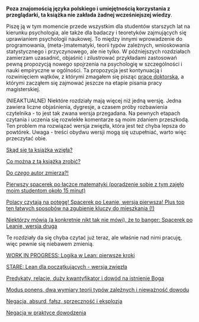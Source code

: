 **Poza znajomością języka polskiego i umiejętnością korzystania z przeglądarki, ta książka nie
zakłada żadnej wcześniejszej wiedzy**.

Piszę ją w tym momencie przede wszystkim dla studentów starszych lat na kierunku psychologia, ale
także dla badaczy i teoretyków zajmujących się uprawianiem psychologii naukowej. To między innymi
wprowadzenie do programowania, (meta-)matematyki, teorii typów zależnych, wnioskowania
statystycznego i przyczynowego, ale nie tylko. W późniejszych rozdziałach zamierzam uzasadnić,
objaśnić i zilustrować przykładami zastosowań pewną propozycją nowego spojrzenia na psychologię w
szczególności i nauki empiryczne w ogólności. Ta propozycja jest kontynuacją i rozwinięciem wątków,
z którymi zmagałem się pisząc [pracę doktorską](./rozdzialy/praca_doktorska.pdf), a którymi zacząłem
się zajmować jeszcze na etapie pisania pracy magisterskiej.

(NIEAKTUALNE) Niektóre rozdziały mają więcej niż jedną wersję. Jedna zawiera liczne objaśnienia,
dygresje, a czasem próby rozbawienia czytelnika - to jest tak zwana wersja przegadana. Na pewnych
etapach czytania i uczenia się rozwlekłe komentarze są moim zdaniem przeszkodą. Ten problem ma
rozwiązać wersja zwięzła, która jest też chyba lepsza do powtórek. Uwaga - treści obydwu wersji mogą
się uzupełniać, warto więc przeczytać obie.

[Skąd się ta książka wzięła?](./rozdzialy/00_Wprowadzenie.md)

[Co można z tą książką zrobić?](./rozdzialy/01_Jak_sie_uczyc.md)

[Do *czego* autor zmierza?!](./rozdzialy/02_Cel.md)

[Pierwszy spacerek po łączce matematyki (poradzenie sobie z tym zajęło moim studentom około 15 minut)](./rozdzialy/Pierwszy_spacerek.md)

[Polacy czytają na potęgę! Spacerek po Leanie, wersja pierwsza! Plus top ten łatwych sposobów na zgubienie kluczy do
mieszkania (!)](./rozdzialy/Spacerek_po_Leanie_1.md)

[Niektórzy mówią (a konkretnie nikt tak nie mówi), że to banger: Spacerek po Leanie, wersja druga](./rozdzialy/Spacerek_po_Leanie_2.md)

Te rozdziały da się chyba czytać już teraz, ale właśnie nad nimi pracuję, więc pewnie się niebawem
zmienią.

[WORK IN PROGRESS: Logika w Lean: pierwsze kroki](./02_Logika_w_Lean.md)

[STARE: Lean dla początkujących - wersja zwięzła](./01z_Funkcje_i_Logika_w_Lean.md)

[Predykaty, relacje, duży kwantyfikator i dowód na istnienie Boga](./rozdzialy/Predykaty_dowod_Anzelma.md)

[Modus ponens, dwa wymiary teorii typów zależnych i nieważność dowodu](./04_Modus_Ponens_Niewaznosc_Dowodu.md)

[Negacja, absurd, fałsz, sprzeczność i eksplozja](./05_Negacja.md)

[Negacja w praktyce dowodzenia](./051_Negacja_w_praktyce.md)
